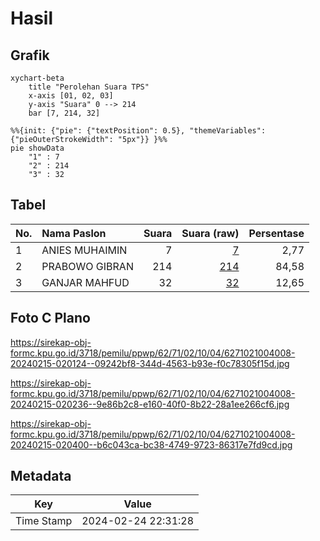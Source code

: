 # Hasil

## Grafik

```mermaid
xychart-beta
    title "Perolehan Suara TPS"
    x-axis [01, 02, 03]
    y-axis "Suara" 0 --> 214
    bar [7, 214, 32]
```

```mermaid
%%{init: {"pie": {"textPosition": 0.5}, "themeVariables": {"pieOuterStrokeWidth": "5px"}} }%%
pie showData
    "1" : 7
    "2" : 214
    "3" : 32
```

## Tabel

| No. | Nama Paslon    | Suara | Suara (raw) | Persentase |
|:--- |:-------------- | -----:| -----------:| ----------:|
| 1   | ANIES MUHAIMIN | 7     | [7][p-1]    | 2,77       |
| 2   | PRABOWO GIBRAN | 214   | [214][p-2]  | 84,58      |
| 3   | GANJAR MAHFUD  | 32    | [32][p-3]   | 12,65      |


[p-1]: https://github.com/gigit-pemilu/pemilu-2024-62-kalimantan-tengah/blob/main/pilpres/hitung-suara/sub/62-kalimantan-tengah/sub/71-kota-palangkaraya/sub/02-bukit-batu/sub/1004-tangkiling/sub/008-tps/sub/paslon-1.txt
[p-2]: https://github.com/gigit-pemilu/pemilu-2024-62-kalimantan-tengah/blob/main/pilpres/hitung-suara/sub/62-kalimantan-tengah/sub/71-kota-palangkaraya/sub/02-bukit-batu/sub/1004-tangkiling/sub/008-tps/sub/paslon-2.txt
[p-3]: https://github.com/gigit-pemilu/pemilu-2024-62-kalimantan-tengah/blob/main/pilpres/hitung-suara/sub/62-kalimantan-tengah/sub/71-kota-palangkaraya/sub/02-bukit-batu/sub/1004-tangkiling/sub/008-tps/sub/paslon-3.txt

## Foto C Plano

https://sirekap-obj-formc.kpu.go.id/3718/pemilu/ppwp/62/71/02/10/04/6271021004008-20240215-020124--09242bf8-344d-4563-b93e-f0c78305f15d.jpg

https://sirekap-obj-formc.kpu.go.id/3718/pemilu/ppwp/62/71/02/10/04/6271021004008-20240215-020236--9e86b2c8-e160-40f0-8b22-28a1ee266cf6.jpg

https://sirekap-obj-formc.kpu.go.id/3718/pemilu/ppwp/62/71/02/10/04/6271021004008-20240215-020400--b6c043ca-bc38-4749-9723-86317e7fd9cd.jpg


## Metadata

| Key        | Value               |
| ---------- | ------------------- |
| Time Stamp | 2024-02-24 22:31:28 |



